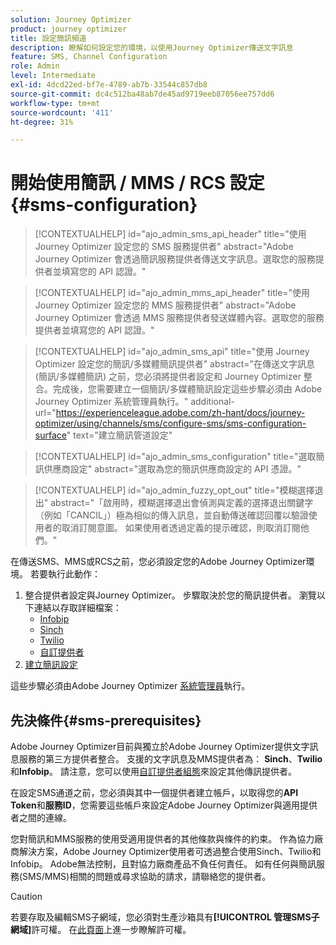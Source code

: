 ```yaml
---
solution: Journey Optimizer
product: journey optimizer
title: 設定簡訊頻道
description: 瞭解如何設定您的環境，以使用Journey Optimizer傳送文字訊息
feature: SMS, Channel Configuration
role: Admin
level: Intermediate
exl-id: 4dcd22ed-bf7e-4789-ab7b-33544c857db8
source-git-commit: dc4c512ba48ab7de45ad9719eeb87056ee757dd6
workflow-type: tm+mt
source-wordcount: '411'
ht-degree: 31%

---
```


# 開始使用簡訊 / MMS / RCS 設定 {#sms-configuration}

>[!CONTEXTUALHELP]
>id="ajo_admin_sms_api_header"
>title="使用 Journey Optimizer 設定您的 SMS 服務提供者"
>abstract="Adobe Journey Optimizer 會透過簡訊服務提供者傳送文字訊息。選取您的服務提供者並填寫您的 API 認證。"

>[!CONTEXTUALHELP]
>id="ajo_admin_mms_api_header"
>title="使用 Journey Optimizer 設定您的 MMS 服務提供者"
>abstract="Adobe Journey Optimizer 會透過 MMS 服務提供者發送媒體內容。選取您的服務提供者並填寫您的 API 認證。"

>[!CONTEXTUALHELP]
>id="ajo_admin_sms_api"
>title="使用 Journey Optimizer 設定您的簡訊/多媒體簡訊提供者"
>abstract="在傳送文字訊息 (簡訊/多媒體簡訊) 之前，您必須將提供者設定和 Journey Optimizer 整合。完成後，您需要建立一個簡訊/多媒體簡訊設定這些步驟必須由 Adobe Journey Optimizer 系統管理員執行。"
>additional-url="https://experienceleague.adobe.com/zh-hant/docs/journey-optimizer/using/channels/sms/configure-sms/sms-configuration-surface" text="建立簡訊管道設定"

>[!CONTEXTUALHELP]
>id="ajo_admin_sms_configuration"
>title="選取簡訊供應商設定"
>abstract="選取為您的簡訊供應商設定的 API 憑證。"

>[!CONTEXTUALHELP]
>id="ajo_admin_fuzzy_opt_out"
>title="模糊選擇退出"
>abstract="「啟用時，模糊選擇退出會偵測與定義的選擇退出關鍵字（例如「CANCIL」）極為相似的傳入訊息，並自動傳送確認回覆以驗證使用者的取消訂閱意圖。 如果使用者透過定義的提示確認，則取消訂閱他們。"

在傳送SMS、MMS或RCS之前，您必須設定您的Adobe Journey Optimizer環境。 若要執行此動作：

1. 整合提供者設定與Journey Optimizer。
步驟取決於您的簡訊提供者。 瀏覽以下連結以存取詳細檔案：
   * [Infobip](sms-configuration-infobip.md)
   * [Sinch](sms-configuration-sinch.md)
   * [Twilio](sms-configuration-twilio.md)
   * [自訂提供者](sms-configuration-custom.md)
1. [建立簡訊設定](sms-configuration-surface.md)

這些步驟必須由Adobe Journey Optimizer [系統管理員](../start/path/administrator.md)執行。

## 先決條件{#sms-prerequisites}

Adobe Journey Optimizer目前與獨立於Adobe Journey Optimizer提供文字訊息服務的第三方提供者整合。 支援的文字訊息及MMS提供者為： **Sinch**、**Twilio**&#x200B;和&#x200B;**Infobip**。 請注意，您可以使用[自訂提供者組態](sms-configuration-custom.md)來設定其他傳訊提供者。

在設定SMS通道之前，您必須與其中一個提供者建立帳戶，以取得您的&#x200B;**API Token**&#x200B;和&#x200B;**服務ID**，您需要這些帳戶來設定Adobe Journey Optimizer與適用提供者之間的連線。

您對簡訊和MMS服務的使用受適用提供者的其他條款與條件的約束。 作為協力廠商解決方案，Adobe Journey Optimizer使用者可透過整合使用Sinch、Twilio和Infobip。 Adobe無法控制，且對協力廠商產品不負任何責任。 如有任何與簡訊服務(SMS/MMS)相關的問題或尋求協助的請求，請聯絡您的提供者。

>[!CAUTION]
>
>若要存取及編輯SMS子網域，您必須對生產沙箱具有&#x200B;**[!UICONTROL 管理SMS子網域]**&#x200B;許可權。 在[此頁面](../administration/high-low-permissions.md#administration-permissions)上進一步瞭解許可權。
>

